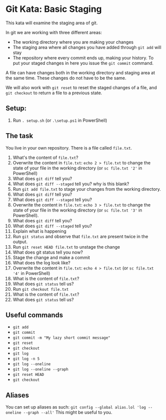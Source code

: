 # Git Kata: Basic Staging

This kata will examine the staging area of git.

In git we are working with three different areas:
* The working directory where you are making your changes
* The staging area where all changes you have added through `git add` will stay
* The repository where every commit ends up, making your history. To put your staged changes in here you issue the `git commit` command.

A file can have changes both in the working directory and staging area at the same time.
These changes do not have to be the same.

We will also work with `git reset` to reset the staged changes of a file, and `git checkout` to return a file to a previous state.

## Setup:

1. Run `. setup.sh` (or `.\setup.ps1` in PowerShell)

## The task

You live in your own repository. There is a file called `file.txt`.

1. What's the content of `file.txt`?
1. Overwrite the content in `file.txt`: `echo 2 > file.txt` to change the state of your file in the working directory (or `sc file.txt '2'` in PowerShell)
1. What does `git diff` tell you?
1. What does `git diff --staged` tell you? why is this blank?
1. Run `git add file.txt` to stage your changes from the working directory.
1. What does `git diff` tell you?
1. What does `git diff --staged` tell you?
1. Overwrite the content in `file.txt`: `echo 3 > file.txt` to change the state of your file in the working directory (or `sc file.txt '3'` in PowerShell).
1. What does `git diff` tell you?
1. What does `git diff --staged` tell you?
1. Explain what is happening
1. Run `git status` and observe that `file.txt` are present twice in the output.
1. Run `git reset HEAD file.txt` to unstage the change
1. What does git status tell you now?
1. Stage the change and make a commit
1. What does the log look like?
1. Overwrite the content in `file.txt`: `echo 4 > file.txt` (or `sc file.txt '4'` in PowerShell)
1. What is the content of `file.txt`?
1. What does `git status` tell us?
1. Run `git checkout file.txt`
1. What is the content of `file.txt`?
1. What does `git status` tell us?



## Useful commands

- `git add`
- `git commit`
- `git commit -m "My lazy short commit message"`
- `git reset`
- `git checkout`
- `git log`
- `git log -n 5`
- `git log --oneline`
- `git log --oneline --graph`
- `git reset HEAD `
- `git checkout`

## Aliases

You can set up aliases as such:
`git config --global alias.lol 'log --oneline --graph --all'`
This might be useful to you.
